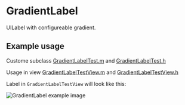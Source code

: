 GradientLabel
=============

UILabel with configureable gradient.

Example usage
-------------

Custome subclass
[GradientLabelTest.m](GradientLabelTest.m)
and
[GradientLabelTest.h](GradientLabelTest.h)

Usage in view 
[GradientLabelTestView.m](GradientLabelTestView.m)
and
[GradientLabelTestView.h](GradientLabelTestView.h)

Label in `GradientLabelTestView` will look like this:

![GradientLabel example image](GradientLabelExample.png)
